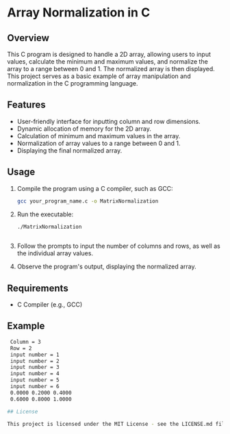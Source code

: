 # Array Normalization in C

## Overview

This C program is designed to handle a 2D array, allowing users to input values, calculate the minimum and maximum values, and normalize the array to a range between 0 and 1. The normalized array is then displayed. This project serves as a basic example of array manipulation and normalization in the C programming language.

## Features

- User-friendly interface for inputting column and row dimensions.
- Dynamic allocation of memory for the 2D array.
- Calculation of minimum and maximum values in the array.
- Normalization of array values to a range between 0 and 1.
- Displaying the final normalized array.

## Usage

1. Compile the program using a C compiler, such as GCC:

   ```bash
   gcc your_program_name.c -o MatrixNormalization

2. Run the executable:

   ```bash
   ./MatrixNormalization
  
3. Follow the prompts to input the number of columns and rows, as well as the individual array values.

4. Observe the program's output, displaying the normalized array.

## Requirements

- C Compiler (e.g., GCC)

## Example

```bash
 Column = 3
 Row = 2
 input number = 1
 input number = 2
 input number = 3
 input number = 4
 input number = 5
 input number = 6
 0.0000 0.2000 0.4000 
 0.6000 0.8000 1.0000 

## License

This project is licensed under the MIT License - see the LICENSE.md file for details.

